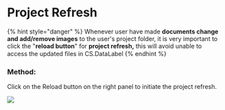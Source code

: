 # Project Refresh

{% hint style="danger" %}
Whenever user have made **documents change and add/remove images** to the user's project folder, it is very important to click the "**reload button**" for **project refresh,** this will avoid unable to access the updated ﬁles in CS.DataLabel
{% endhint %}

### Method:

Click on the Reload button on the right panel to initiate the project refresh.

![](../../.gitbook/assets/projectrefresh.gif)

